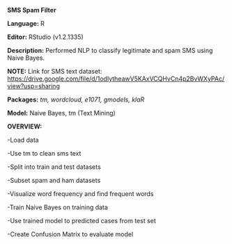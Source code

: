 **SMS Spam Filter**

**Language:** R

**Editor:** RStudio (v1.2.1335)

**Description:** Performed NLP to classify legitimate and spam SMS using Naive Bayes.

**NOTE:** 
Link for SMS text dataset: https://drive.google.com/file/d/1odIytheawV5KAxVCQHvCn4p2BvWXyPAc/view?usp=sharing

**Packages:** *tm, wordcloud, e1071, gmodels, klaR*

**Model:** Naive Bayes, tm (Text Mining)

**OVERVIEW:**

-Load data

-Use tm to clean sms text

-Split into train and test datasets

-Subset spam and ham datasets

-Visualize word frequency and find frequent words

-Train Naive Bayes on training data

-Use trained model to predicted cases from test set

-Create Confusion Matrix to evaluate model
